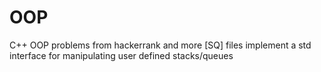 # OOP
C++ OOP problems from hackerrank and more
[SQ] files implement a std interface for manipulating user defined stacks/queues
